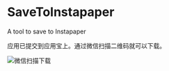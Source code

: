 # SaveToInstapaper
A tool to save to Instapaper

应用已提交到应用宝上。通过微信扫描二维码就可以下载。

![微信扫描下载](http://upload-images.jianshu.io/upload_images/196189-503ec5c4b37ea321.png?imageMogr2/auto-orient/strip%7CimageView2/2/w/1240)
